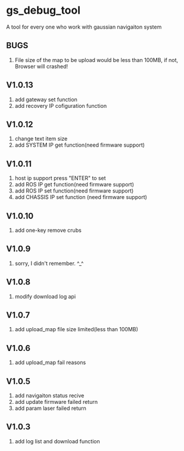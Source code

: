 # gs_debug_tool
A tool for every one who work with gaussian navigaiton system

## BUGS
1. File size of the map to be upload would be less than 100MB, if not, Browser will crashed!

## V1.0.13
1. add gateway set function
2. add recovery IP cofiguration function

## V1.0.12
1. change text item size
2. add SYSTEM IP get function(need firmware support) 

## V1.0.11
1. host ip support press "ENTER" to set
2. add ROS IP get function(need firmware support) 
3. add ROS IP set function(need firmware support) 
4. add CHASSIS IP set function (need firmware support) 

## V1.0.10
1. add one-key remove crubs

## V1.0.9
1. sorry, I didn't remember. ^_^

## V1.0.8
1. modify download log api

## V1.0.7
1. add upload_map file size limited(less than 100MB)

## V1.0.6
1. add upload_map fail reasons


## V1.0.5
1. add navigaiton status recive
2. add update firmware failed return
3. add param laser failed return

## V1.0.3
1. add log list and download function

